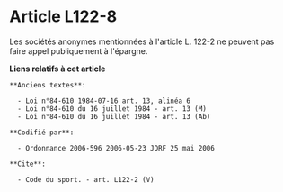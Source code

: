 # Article L122-8

Les sociétés anonymes mentionnées à l'article L. 122-2 ne peuvent pas faire appel publiquement à l'épargne.

**Liens relatifs à cet article**

	**Anciens textes**:

	  - Loi n°84-610 1984-07-16 art. 13, alinéa 6
	  - Loi n°84-610 du 16 juillet 1984 - art. 13 (M)
	  - Loi n°84-610 du 16 juillet 1984 - art. 13 (Ab)

	**Codifié par**:

	  - Ordonnance 2006-596 2006-05-23 JORF 25 mai 2006

	**Cite**:

	  - Code du sport. - art. L122-2 (V)
